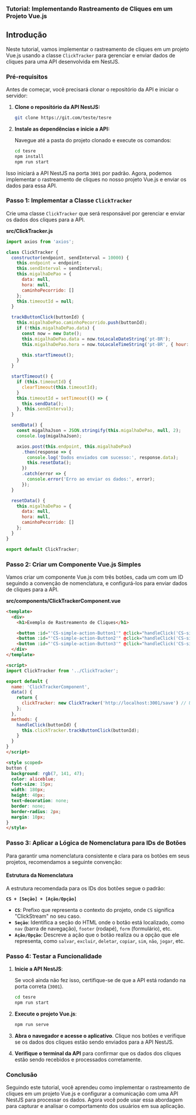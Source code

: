 ### Tutorial: Implementando Rastreamento de Cliques em um Projeto Vue.js

## Introdução

Neste tutorial, vamos implementar o rastreamento de cliques em um projeto Vue.js usando a classe `ClickTracker` para gerenciar e enviar dados de cliques para uma API desenvolvida em NestJS.

### Pré-requisitos

Antes de começar, você precisará clonar o repositório da API e iniciar o servidor:

1. **Clone o repositório da API NestJS:**

   ```bash
   git clone https://git.com/teste/tesre
   ```

2. **Instale as dependências e inicie a API:**

   Navegue até a pasta do projeto clonado e execute os comandos:

   ```bash
   cd tesre
   npm install
   npm run start
   ```

Isso iniciará a API NestJS na porta `3001` por padrão. Agora, podemos implementar o rastreamento de cliques no nosso projeto Vue.js e enviar os dados para essa API.

### Passo 1: Implementar a Classe `ClickTracker`

Crie uma classe `ClickTracker` que será responsável por gerenciar e enviar os dados dos cliques para a API.

**src/ClickTracker.js**

```javascript
import axios from 'axios';

class ClickTracker {
  constructor(endpoint, sendInterval = 10000) {
    this.endpoint = endpoint;
    this.sendInterval = sendInterval;
    this.migalhaDePao = {
      data: null,
      hora: null,
      caminhoPecorrido: []
    };
    this.timeoutId = null;
  }

  trackButtonClick(buttonId) {
    this.migalhaDePao.caminhoPecorrido.push(buttonId);
    if (!this.migalhaDePao.data) {
      const now = new Date();
      this.migalhaDePao.data = now.toLocaleDateString('pt-BR');
      this.migalhaDePao.hora = now.toLocaleTimeString('pt-BR', { hour: '2-digit', minute: '2-digit', second: '2-digit' });

      this.startTimeout();
    }
  }

  startTimeout() {
    if (this.timeoutId) {
      clearTimeout(this.timeoutId);
    }
    this.timeoutId = setTimeout(() => {
      this.sendData();
    }, this.sendInterval);
  }

  sendData() {
    const migalhaJson = JSON.stringify(this.migalhaDePao, null, 2);
    console.log(migalhaJson);

    axios.post(this.endpoint, this.migalhaDePao)
      .then(response => {
        console.log('Dados enviados com sucesso:', response.data);
        this.resetData();
      })
      .catch(error => {
        console.error('Erro ao enviar os dados:', error);
      });
  }

  resetData() {
    this.migalhaDePao = {
      data: null,
      hora: null,
      caminhoPecorrido: []
    };
  }
}

export default ClickTracker;
```

### Passo 2: Criar um Componente Vue.js Simples

Vamos criar um componente Vue.js com três botões, cada um com um ID seguindo a convenção de nomenclatura, e configurá-los para enviar dados de cliques para a API.

**src/components/ClickTrackerComponent.vue**

```html
<template>
  <div>
    <h1>Exemplo de Rastreamento de Cliques</h1>

    <button :id="'CS-simple-action-Button1'" @click="handleClick('CS-simple-action-Button1')">Botão 1</button>
    <button :id="'CS-simple-action-Button2'" @click="handleClick('CS-simple-action-Button2')">Botão 2</button>
    <button :id="'CS-simple-action-Button3'" @click="handleClick('CS-simple-action-Button3')">Botão 3</button>
  </div>
</template>

<script>
import ClickTracker from '../ClickTracker';

export default {
  name: 'ClickTrackerComponent',
  data() {
    return {
      clickTracker: new ClickTracker('http://localhost:3001/save') // URL da API NestJS
    };
  },
  methods: {
    handleClick(buttonId) {
      this.clickTracker.trackButtonClick(buttonId);
    }
  }
}
</script>

<style scoped>
button {
  background: rgb(7, 141, 47);
  color: aliceblue;
  font-size: 15px;
  width: 180px;
  height: 40px;
  text-decoration: none;
  border: none;
  border-radius: 2px;
  margin: 10px;
}
</style>
```

### Passo 3: Aplicar a Lógica de Nomenclatura para IDs de Botões

Para garantir uma nomenclatura consistente e clara para os botões em seus projetos, recomendamos a seguinte convenção:

#### Estrutura da Nomenclatura

A estrutura recomendada para os IDs dos botões segue o padrão:

**`CS + [Seção] + [Ação/Opção]`**

- **`CS`**: Prefixo que representa o contexto do projeto, onde `CS` significa "ClickStream" no seu caso.
- **`Seção`**: Identifica a seção do HTML onde o botão está localizado, como `nav` (barra de navegação), `footer` (rodapé), `form` (formulário), etc.
- **`Ação/Opção`**: Descreve a ação que o botão realiza ou a opção que ele representa, como `salvar`, `excluir`, `deletar`, `copiar`, `sim`, `não`, `jogar`, etc.

### Passo 4: Testar a Funcionalidade

1. **Inicie a API NestJS**:

   Se você ainda não fez isso, certifique-se de que a API está rodando na porta correta (`3001`).

   ```bash
   cd tesre
   npm run start
   ```

2. **Execute o projeto Vue.js**:

   ```bash
   npm run serve
   ```

3. **Abra o navegador e acesse o aplicativo**. Clique nos botões e verifique se os dados dos cliques estão sendo enviados para a API NestJS.

4. **Verifique o terminal da API** para confirmar que os dados dos cliques estão sendo recebidos e processados corretamente.

### Conclusão

Seguindo este tutorial, você aprendeu como implementar o rastreamento de cliques em um projeto Vue.js e configurar a comunicação com uma API NestJS para processar os dados. Agora você pode usar essa abordagem para capturar e analisar o comportamento dos usuários em sua aplicação.

